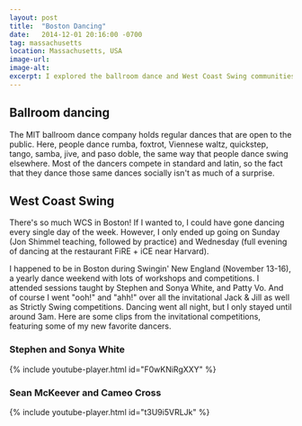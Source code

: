 ```yaml
---
layout: post
title:  "Boston Dancing"
date:   2014-12-01 20:16:00 -0700
tag: massachusetts
location: Massachusetts, USA
image-url:
image-alt:
excerpt: I explored the ballroom dance and West Coast Swing communities in Boston.
---
```

## Ballroom dancing

The MIT ballroom dance company holds regular dances that are open to the public. Here, people dance rumba, foxtrot, Viennese waltz, quickstep, tango, samba, jive, and paso doble, the same way that people dance swing elsewhere. Most of the dancers compete in standard and latin, so the fact that they dance those same dances socially isn't as much of a surprise.

## West Coast Swing

There's so much WCS in Boston! If I wanted to, I could have gone dancing every single day of the week. However, I only ended up going on Sunday (Jon Shimmel teaching, followed by practice) and Wednesday (full evening of dancing at the restaurant FiRE + iCE near Harvard).

I happened to be in Boston during Swingin' New England (November 13-16), a yearly dance weekend with lots of workshops and competitions. I attended sessions taught by Stephen and Sonya White, and Patty Vo. And of course I went "ooh!" and "ahh!" over all the invitational Jack & Jill as well as Strictly Swing competitions. Dancing went all night, but I only stayed until around 3am. Here are some clips from the invitational competitions, featuring some of my new favorite dancers.

### Stephen and Sonya White

{% include youtube-player.html id="F0wKNiRgXXY" %}

### Sean McKeever and Cameo Cross

{% include youtube-player.html id="t3U9i5VRLJk" %}
